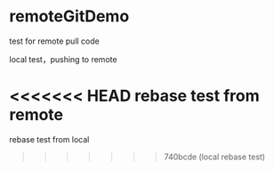 # remoteGitDemo
test for remote pull code

local test，pushing to remote


<<<<<<< HEAD
rebase test from remote
=======

rebase test from local
>>>>>>> 740bcde (local rebase test)
